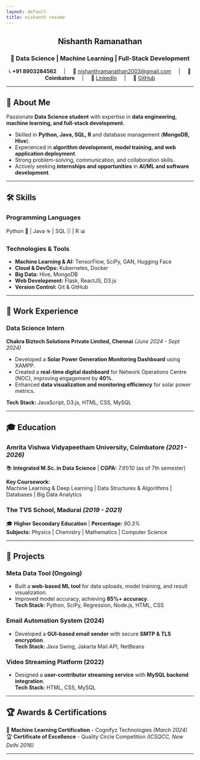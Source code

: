 ```yaml
---
layout: default
title: nishanth resume
---
```


<div align="center">

<h2>Nishanth Ramanathan</h2>  
<h3>🚀 Data Science | Machine Learning | Full-Stack Development</h3>  

<p>  
📞 <strong>+91 8903284562</strong> &nbsp; &nbsp; | &nbsp; &nbsp;  
📧 <a href="mailto:nishanthramanathan2003@gmail.com">nishanthramanathan2003@gmail.com</a> &nbsp; &nbsp; | &nbsp; &nbsp;  
📍 <strong>Coimbatore</strong> &nbsp; &nbsp; | &nbsp; &nbsp;  
🔗 <a href="https://www.linkedin.com/in/nishanth-ramanathan">LinkedIn</a> &nbsp; &nbsp; | &nbsp; &nbsp;  
🔗 <a href="https://github.com/Iamnishanth123">GitHub</a>  
</p>

</div>


---

## 📝 About Me  
Passionate **Data Science student** with expertise in **data engineering, machine learning, and full-stack development**.  
- Skilled in **Python, Java, SQL, R** and database management (**MongoDB, Hive**).  
- Experienced in **algorithm development, model training, and web application deployment**.  
- Strong problem-solving, communication, and collaboration skills.  
- Actively seeking **internships and opportunities** in **AI/ML and software development**.  

---

## 🛠 Skills  

### **Programming Languages**  
Python 🐍 | Java ☕ | SQL 🗄️ | R 📊  

### **Technologies & Tools**  
- **Machine Learning & AI:** TensorFlow, SciPy, GAN, Hugging Face  
- **Cloud & DevOps:** Kubernetes, Docker  
- **Big Data:** Hive, MongoDB  
- **Web Development:** Flask, ReactJS, D3.js  
- **Version Control:** Git & GitHub  

---

## 💼 Work Experience  

### **Data Science Intern**  
**Chakra Biztech Solutions Private Limited, Chennai** _(June 2024 - Sept 2024)_  
- Developed a **Solar Power Generation Monitoring Dashboard** using XAMPP.  
- Created a **real-time digital dashboard** for Network Operations Centre (NOC), improving engagement by **40%**.  
- Enhanced **data visualization and monitoring efficiency** for solar power metrics.  

**Tech Stack:** JavaScript, D3.js, HTML, CSS, MySQL  

---

## 🎓 Education  

### **Amrita Vishwa Vidyapeetham University, Coimbatore** _(2021 - 2026)_  
📚 **Integrated M.Sc. in Data Science** | **CGPA:** _7.91/10_ (as of 7th semester)  

**Key Coursework:**  
Machine Learning & Deep Learning | Data Structures & Algorithms | Databases | Big Data Analytics  

### **The TVS School, Madurai** _(2019 - 2021)_  
🎓 **Higher Secondary Education** | **Percentage:** _90.3%_  
**Subjects:** Physics | Chemistry | Mathematics | Computer Science  

---

## 🔬 Projects  

### **Meta Data Tool (Ongoing)**  
- Built a **web-based ML tool** for data uploads, model training, and result visualization.  
- Improved model accuracy, achieving **85%+ accuracy**.  
**Tech Stack:** Python, SciPy, Regression, Node.js, HTML, CSS  

### **Email Automation System (2024)**  
- Developed a **GUI-based email sender** with secure **SMTP & TLS encryption**.  
**Tech Stack:** Java Swing, Jakarta Mail API, NetBeans  

### **Video Streaming Platform (2022)**  
- Designed a **user-contributor streaming service** with **MySQL backend integration**.  
**Tech Stack:** HTML, CSS, MySQL  

---

## 🏆 Awards & Certifications  

🏅 **Machine Learning Certification** - Cognifyz Technologies _(March 2024)_  
🏆 **Certificate of Excellence** - Quality Circle Competition _(ICSQCC, New Delhi 2016)_  

---

